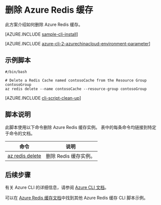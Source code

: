 <properties
    pageTitle="Azure CLI 脚本示例 - 删除 Azure Redis 缓存 | Azure"
    description="Azure CLI 脚本示例 - 删除 Azure Redis 缓存"
    services="redis-cache"
    documentationcenter=""
    author="steved0x"
    manager="douge"
    editor=""
    tags="azure-service-management"
    translationtype="Human Translation" />
<tags
    ms.assetid="7beded7a-d2c9-43a6-b3b4-b8079c11de4a"
    ms.service="cache-redis"
    ms.devlang="azurecli"
    ms.topic="article"
    ms.tgt_pltfrm="na"
    ms.workload="tbd"
    ms.date="04/14/2017"
    wacn.date="05/02/2017"
    ms.author="sdanie"
    ms.sourcegitcommit="78da854d58905bc82228bcbff1de0fcfbc12d5ac"
    ms.openlocfilehash="d96c11ada878b23873bb96772b43dfa808d8756d"
    ms.lasthandoff="04/22/2017" />

# <a name="delete-an-azure-redis-cache"></a>删除 Azure Redis 缓存

此方案介绍如何删除 Azure Redis 缓存。

[AZURE.INCLUDE [sample-cli-install](../../includes/sample-cli-install.md)]

[AZURE.INCLUDE [azure-cli-2-azurechinacloud-environment-parameter](../../includes/azure-cli-2-azurechinacloud-environment-parameter.md)]

## <a name="sample-script"></a>示例脚本

    #/bin/bash

    # Delete a Redis Cache named contosoCache from the Resource Group contosoGroup
    az redis delete --name contosoCache --resource-group contosoGroup


[AZURE.INCLUDE [cli-script-clean-up](../../includes/redis-cli-script-clean-up.md)]

## <a name="script-explanation"></a>脚本说明

此脚本使用以下命令删除 Azure Redis 缓存实例。 表中的每条命令均链接到特定于命令的文档。

| 命令 | 说明 |
|---|---|
| [az redis delete](https://docs.microsoft.com/zh-cn/cli/azure/redis#delete) | 删除 Redis 缓存实例。 |

## <a name="next-steps"></a>后续步骤

有关 Azure CLI 的详细信息，请参阅 [Azure CLI 文档](https://docs.microsoft.com/zh-cn/cli/azure/overview)。

可以在 [Azure Redis 缓存文档](/documentation/articles/cli-samples/)中找到其他 Azure Redis 缓存 CLI 脚本示例。